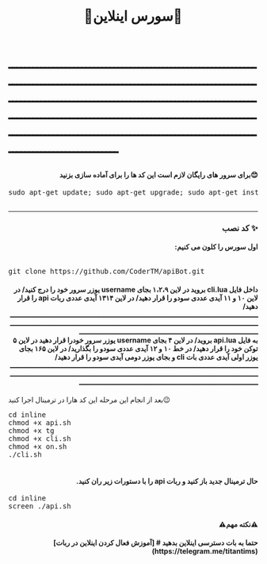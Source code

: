 <h1><p align="center"><stronge>🌟سورس اینلاین🌟</stronge>

<br>ــــــــــــــــــــــــــــــــــــــــــــــــــــــــــــــــــــــــــــــــــــــــــــــــــــــــــــــــــــــــــــــــــــــــــــــــــــــــــــــــــــــــــــــــــــــــــــــــــــــــــــــــــــــــــــــــــــــــــــــــــــــــــــــــــــــــــــــــــــــــــــــــــــــــــــــــــــــــــــــــــــــــــــ<br>

<h4 dir="rtl"> 😊برای سرور های رایگان لازم است این کد ها را برای آماده سازی بزنید
</h4>
<pre>
<span>sudo apt-get update; sudo apt-get upgrade; sudo apt-get install tmux; sudo apt-get install luarocks; sudo apt-get install screen; sudo apt-get install libreadline-dev libconfig-dev libssl-dev lua5.2 liblua5.2-dev lua-socket lua-sec lua-expat libevent-dev make unzip git redis-server autoconf g++ libjansson-dev libpython-dev expat libexpat1-dev; sudo apt-get update; sudo apt-get install; sudo apt-get install upstart-sysv;
</span>
</pre>
<hr>
<h3 align="right"> <strong> کد نصب</strong> ✨
<h4 dir="rtl">اول سورس را کلون می کنیم:
<br></h4>
<h6 dir="rtl"></h6>
<pre>
<span>git clone https://github.com/CoderTM/apiBot.git</span>
</pre>
<h4 dir="rtl">داخل فایل cli.lua بروید
در لاین ۱،۲،۹ بجای username یوزر سرور خود را درج کنید/
در لاین ۱۰ و ۱۱ آیدی عددی سودو را قرار دهید/
در لاین ۱۳۱۴ آیدی عددی ربات api را قرار دهید/
<br>ــــــــــــــــــــــــــــــــــــــــــــــــــــــــــــــــــــــــــــــــــــــــــــــــــــــــــــــــــــــــــــــــــــــــــــــــــــــــــــــــــــــــــــــــــــــــــــــــــــــــــــــــــــــــــــــــــــــــــــــــــــــــــــــــــــــــــــــــــــــــــــــــــــــــــــــــــــــــــــــــــــــــــــ<br>
 به فایل api.lua بروید/
در لاین ۴ بجای  username یوزر سرور خودرا قرار دهید
در لاین ۵ توکن  خود را قرار دهید/ 
در خط ۱۰ و ۱۲ آیدی عددی سودو را بگذارید/
در لاین ۱۶۵ بجای یوزر اولی آیدی عددی بات cli و بجای یوزر دومی آیدی سودو را قرار دهید/
<br>ــــــــــــــــــــــــــــــــــــــــــــــــــــــــــــــــــــــــــــــــــــــــــــــــــــــــــــــــــــــــــــــــــــــــــــــــــــــــــــــــــــــــــــــــــــــــــــــــــــــــــــــــــــــــــــــــــــــــــــــــــــــــــــــــــــــــــــــــــــــــــــــــــــــــــــــــــــــــــــــــــــــــــــ<br>
</h4>بعد از انجام این مرحله این کد هارا در ترمینال اجرا کنید😉
<pre>
<span>cd inline</span>
<span>chmod +x api.sh</span>
<span>chmod +x tg</span>
<span>chmod +x cli.sh</span>
<span>chmod +x on.sh</span>
<span>./cli.sh</span>
</pre>
<h4 dir="rtl">
<br>حال ترمینال جدید باز کنید و ربات api را با دستورات زیر ران کنید.</h4>
<pre>
<span>cd inline</span>
<span>screen ./api.sh</span>
</pre>
<h4 dir="rtl">⚠️نکته مهم⚠️
<h4 dir="rtl">حتما به بات دسترسی اینلاین بدهید
# [آموزش فعال کردن اینلاین در ربات](https://telegram.me/titantims)


